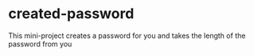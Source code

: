 # created-password
This mini-project creates a password for you and takes the length of the password from you
